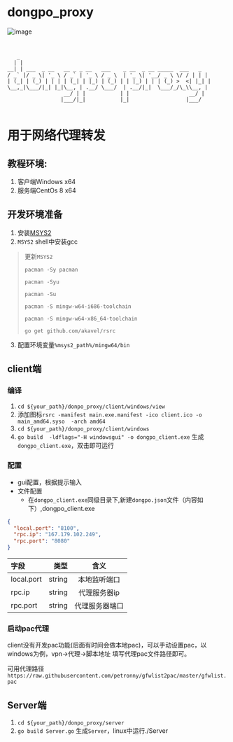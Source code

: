 # dongpo_proxy
![image](https://img.shields.io/badge/golang-v1.13.4%2B-green)
                                                                                                                          
   ```                                                                                                                       
                                                                                                                          

      _                                                           
     | |                                                          
   __| | ___  _ __   __ _ _ __   ___    _ __  _ __ _____  ___   _ 
  / _` |/ _ \| '_ \ / _` | '_ \ / _ \  | '_ \| '__/ _ \ \/ / | | |
 | (_| | (_) | | | | (_| | |_) | (_) | | |_) | | | (_) >  <| |_| |
  \__,_|\___/|_| |_|\__, | .__/ \___/  | .__/|_|  \___/_/\_\\__, |
                     __/ | |           | |                   __/ |
                    |___/|_|           |_|                  |___/ 


```
# 用于网络代理转发

## 教程环境:
1. 客户端Windows x64
2. 服务端CentOs 8 x64

## 开发环境准备
1. 安装[MSYS2](http://www.msys2.org/)
2.  `MSYS2` shell中安装gcc
>更新`MSYS2`
> 
>`pacman -Sy pacman`
>
> `pacman -Syu`
>
> `pacman -Su`
>
> `pacman -S mingw-w64-i686-toolchain`
>
> `pacman -S mingw-w64-x86_64-toolchain`
>
> `go get github.com/akavel/rsrc`
3. 配置环境变量`%msys2_path%/mingw64/bin`
## client端
### 编译
  1. `cd ${your_path}/donpo_proxy/client/windows/view`
  2. 添加图标`rsrc -manifest main.exe.manifest -ico client.ico -o main_amd64.syso  -arch amd64`
  3. `cd ${your_path}/donpo_proxy/client/windows`
  4. `go build  -ldflags="-H windowsgui" -o dongpo_client.exe` 生成`dongpo_client.exe`，双击即可运行
### 配置
  + gui配置，根据提示输入
  + 文件配置
    + 在`dongpo_client.exe`同级目录下,新建`dongpo.json`文件（内容如下）,dongpo_client.exe
    
    
```json
{
  "local.port": "8100",
  "rpc.ip": "167.179.102.249",
  "rpc.port": "8080"
}
```
        
 |  字段 | 类型 |  含义 |
 |:-----|-----:|:-----:|
 |local.port |  string  |   本地监听端口  |
 |rpc.ip  |  string  |   代理服务器ip  |
 |rpc.port |  string  |   代理服务器端口  |


### 启动pac代理
client没有开发pac功能(后面有时间会做本地pac)，可以手动设置pac，以windows为例，vpn->代理->脚本地址 填写代理pac文件路径即可。

可用代理路径`https://raw.githubusercontent.com/petronny/gfwlist2pac/master/gfwlist.pac`

## Server端
  1. `cd ${your_path}/donpo_proxy/server`
  2. `go build Server.go` 生成`Server`，linux中运行./Server

